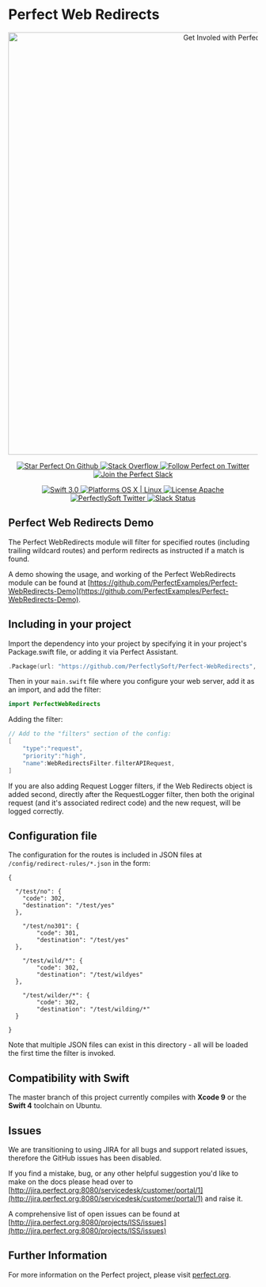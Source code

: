 # Perfect Web Redirects

<p align="center">
    <a href="http://perfect.org/get-involved.html" target="_blank">
        <img src="http://perfect.org/assets/github/perfect_github_2_0_0.jpg" alt="Get Involed with Perfect!" width="854" />
    </a>
</p>

<p align="center">
    <a href="https://github.com/PerfectlySoft/Perfect" target="_blank">
        <img src="http://www.perfect.org/github/Perfect_GH_button_1_Star.jpg" alt="Star Perfect On Github" />
    </a>  
    <a href="http://stackoverflow.com/questions/tagged/perfect" target="_blank">
        <img src="http://www.perfect.org/github/perfect_gh_button_2_SO.jpg" alt="Stack Overflow" />
    </a>  
    <a href="https://twitter.com/perfectlysoft" target="_blank">
        <img src="http://www.perfect.org/github/Perfect_GH_button_3_twit.jpg" alt="Follow Perfect on Twitter" />
    </a>  
    <a href="http://perfect.ly" target="_blank">
        <img src="http://www.perfect.org/github/Perfect_GH_button_4_slack.jpg" alt="Join the Perfect Slack" />
    </a>
</p>

<p align="center">
    <a href="https://developer.apple.com/swift/" target="_blank">
        <img src="https://img.shields.io/badge/Swift-3.0-orange.svg?style=flat" alt="Swift 3.0">
    </a>
    <a href="https://developer.apple.com/swift/" target="_blank">
        <img src="https://img.shields.io/badge/Platforms-OS%20X%20%7C%20Linux%20-lightgray.svg?style=flat" alt="Platforms OS X | Linux">
    </a>
    <a href="http://perfect.org/licensing.html" target="_blank">
        <img src="https://img.shields.io/badge/License-Apache-lightgrey.svg?style=flat" alt="License Apache">
    </a>
    <a href="http://twitter.com/PerfectlySoft" target="_blank">
        <img src="https://img.shields.io/badge/Twitter-@PerfectlySoft-blue.svg?style=flat" alt="PerfectlySoft Twitter">
    </a>
    <a href="http://perfect.ly" target="_blank">
        <img src="http://perfect.ly/badge.svg" alt="Slack Status">
    </a>
</p>

## Perfect Web Redirects Demo

The Perfect WebRedirects module will filter for specified routes (including trailing wildcard routes) and perform redirects as instructed if a match is found.

A demo showing the usage, and working of the Perfect WebRedirects module can be found at [https://github.com/PerfectExamples/Perfect-WebRedirects-Demo](https://github.com/PerfectExamples/Perfect-WebRedirects-Demo).

## Including in your project

Import the dependency into your project by specifying it in your project's Package.swift file, or adding it via Perfect Assistant.

``` swift
.Package(url: "https://github.com/PerfectlySoft/Perfect-WebRedirects", majorVersion: 3),
```

Then in your `main.swift` file where you configure your web server, add it as an import, and add the filter:

``` swift
import PerfectWebRedirects
```

Adding the filter:

``` swift
// Add to the "filters" section of the config:
[
	"type":"request",
	"priority":"high",
	"name":WebRedirectsFilter.filterAPIRequest,
]
```

If you are also adding Request Logger filters, if the Web Redirects object is added second, directly after the RequestLogger filter, then both the original request (and it's associated redirect code) and the new request, will be logged correctly.

## Configuration file

The configuration for the routes is included in JSON files at `/config/redirect-rules/*.json` in the form:

```
{

  "/test/no": {
	"code": 302,
	"destination": "/test/yes"
  },

	"/test/no301": {
		"code": 301,
		"destination": "/test/yes"
  },
  
	"/test/wild/*": {
		"code": 302,
		"destination": "/test/wildyes"
  },

	"/test/wilder/*": {
		"code": 302,
		"destination": "/test/wilding/*"
  }

}
```

Note that multiple JSON files can exist in this directory - all will be loaded the first time the filter is invoked.

## Compatibility with Swift

The master branch of this project currently compiles with **Xcode 9** or the **Swift 4** toolchain on Ubuntu.


## Issues

We are transitioning to using JIRA for all bugs and support related issues, therefore the GitHub issues has been disabled.

If you find a mistake, bug, or any other helpful suggestion you'd like to make on the docs please head over to [http://jira.perfect.org:8080/servicedesk/customer/portal/1](http://jira.perfect.org:8080/servicedesk/customer/portal/1) and raise it.

A comprehensive list of open issues can be found at [http://jira.perfect.org:8080/projects/ISS/issues](http://jira.perfect.org:8080/projects/ISS/issues)



## Further Information
For more information on the Perfect project, please visit [perfect.org](http://perfect.org).
